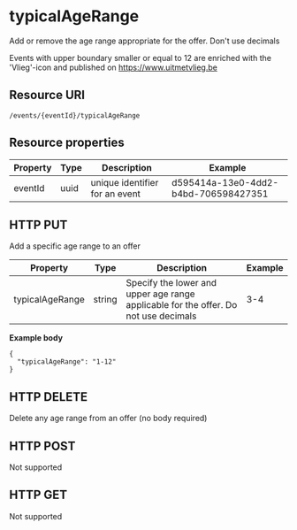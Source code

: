 ---
---

# typicalAgeRange

Add or remove the age range appropriate for the offer. 
Don't use decimals

Events with upper boundary smaller or equal to 12 are enriched with the 'Vlieg'-icon and published on https://www.uitmetvlieg.be

## Resource URI

```
/events/{eventId}/typicalAgeRange
```

## Resource properties

| Property	| Type | Description | Example |
|--|--|--|--|
| eventId	| uuid | unique identifier for an event | d595414a-13e0-4dd2-b4bd-706598427351 |

## HTTP PUT

Add a specific age range to an offer

| Property	| Type | Description | Example |
|--|--|--|--|
| typicalAgeRange | string | Specify the lower and upper age range applicable for the offer. Do not use decimals | 3-4 |


**Example body**
```
{
  "typicalAgeRange": "1-12"
}
```

## HTTP DELETE

Delete any age range from an offer (no body required)

## HTTP POST

Not supported

## HTTP GET

Not supported


